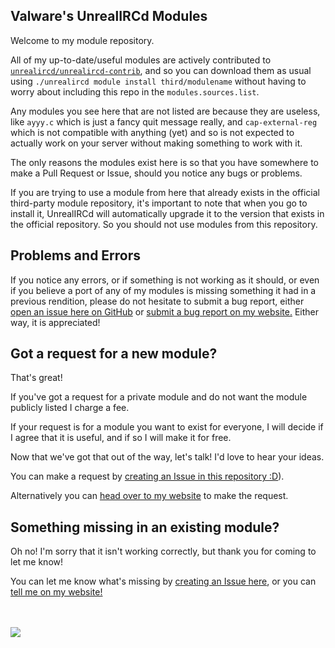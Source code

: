 ## Valware's UnrealIRCd Modules ##

Welcome to my module repository.

All of my up-to-date/useful modules are actively contributed to [`unrealircd/unrealircd-contrib`](https://github.com/unrealircd/unrealircd-contrib), and so you can download them as usual using `./unrealircd module install third/modulename` without having to worry about including this repo in the `modules.sources.list`.

Any modules you see here that are not listed are because they are useless, like `ayyy.c` which is just a fancy quit message really, and `cap-external-reg` which is not compatible with anything (yet) and so is not expected to actually work on your server without making something to work with it.

The only reasons the modules exist here is so that you have somewhere to make a Pull Request or Issue, should you notice any bugs or problems.

If you are trying to use a module from here that already exists in the official third-party module repository, it's important to note that when you go to install it, UnrealIRCd will automatically upgrade it to the version that exists in the official repository. So you should not use modules from this repository.

## Problems and Errors ##
If you notice any errors, or if something is not working as it should, or even if you believe a port of any of my modules is missing something it had in a previous rendition, please do not hesitate to submit a bug report, either [open an issue here on GitHub](https://github.com/ValwareIRC/valware-unrealircd-mods/issues/new?assignees=ValwareIRC&labels=bug&template=bug_report.md&title=My+shiny+new+bug+report) or [submit a bug report on my website.](https://valware.uk/bugreport/) Either way, it is appreciated!

## Got a request for a new module? ##

That's great!

If you've got a request for a private module and do not want the module publicly listed I charge a fee.

If your request is for a module you want to exist for everyone, I will decide if I agree that it is useful, and if so I will make it for free.

Now that we've got that out of the way, let's talk! I'd love to hear your ideas.

You can make a request by [creating an Issue in this repository :D](https://github.com/ValwareIRC/valware-unrealircd-mods/issues/new?assignees=ValwareIRC&labels=enhancement&template=module-request.md&title=My+shiny+new+module+request)).

Alternatively you can [head over to my website](https://valware.uk/forums/forum/unrealircd-modules/) to make the request.

## Something missing in an existing module? ##

Oh no! I'm sorry that it isn't working correctly, but thank you for coming to let me know!

You can let me know what's missing by [creating an Issue here](https://github.com/ValwareIRC/valware-unrealircd-mods/issues/new?assignees=ValwareIRC&labels=enhancement&template=feature_update.md&title=My+shiny+new+feature+request), or you can [tell me on my website!](https://valware.uk/forums/forum/unrealircd-modules/)
<br><br><br>

![](https://media.istockphoto.com/vectors/colorful-typography-banner-vector-id1254529037?k=20&m=1254529037&s=170667a&w=0&h=puy4_Uy1iC50cfaTObzEB-Y9_Jy9AaNg8RQdyFV7O6o=)

